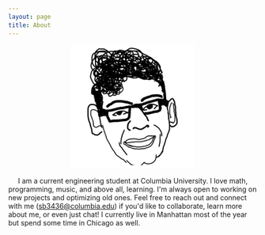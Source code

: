 ```yaml
---
layout: page
title: About
---
```

<div style="text-align: center;"><img src="me-sketch.png" /></div>

&nbsp;&nbsp;&nbsp;&nbsp;&nbsp;I am a current engineering student at Columbia University. I love math, programming, music, and above all, learning. I'm always open to working on new projects and optimizing old ones. Feel free to reach out and connect with me (sb3436@columbia.edu) if you'd like to collaborate, learn more about me, or even just chat! I currently live in Manhattan most of the year but spend some time in Chicago as well.
